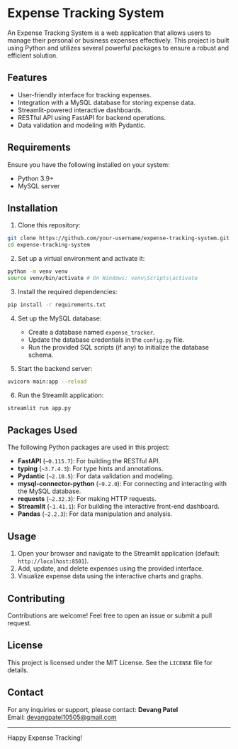 # Expense Tracking System

An Expense Tracking System is a web application that allows users to manage their personal or business expenses effectively. This project is built using Python and utilizes several powerful packages to ensure a robust and efficient solution.

## Features
- User-friendly interface for tracking expenses.
- Integration with a MySQL database for storing expense data.
- Streamlit-powered interactive dashboards.
- RESTful API using FastAPI for backend operations.
- Data validation and modeling with Pydantic.

## Requirements
Ensure you have the following installed on your system:
- Python 3.9+
- MySQL server

## Installation

1. Clone this repository:
```bash
git clone https://github.com/your-username/expense-tracking-system.git
cd expense-tracking-system
```

2. Set up a virtual environment and activate it:
```bash
python -m venv venv
source venv/bin/activate # On Windows: venv\Scripts\activate
```

3. Install the required dependencies:
```bash
pip install -r requirements.txt
```

4. Set up the MySQL database:
   - Create a database named `expense_tracker`.
   - Update the database credentials in the `config.py` file.
   - Run the provided SQL scripts (if any) to initialize the database schema.

5. Start the backend server:
```bash
uvicorn main:app --reload
```

6. Run the Streamlit application:
```bash
streamlit run app.py
```

## Packages Used
The following Python packages are used in this project:

- **FastAPI** (`~0.115.7`): For building the RESTful API.
- **typing** (`~3.7.4.3`): For type hints and annotations.
- **Pydantic** (`~2.10.5`): For data validation and modeling.
- **mysql-connector-python** (`~9.2.0`): For connecting and interacting with the MySQL database.
- **requests** (`~2.32.3`): For making HTTP requests.
- **Streamlit** (`~1.41.1`): For building the interactive front-end dashboard.
- **Pandas** (`~2.2.3`): For data manipulation and analysis.

## Usage
1. Open your browser and navigate to the Streamlit application (default: `http://localhost:8501`).
2. Add, update, and delete expenses using the provided interface.
3. Visualize expense data using the interactive charts and graphs.



## Contributing
Contributions are welcome! Feel free to open an issue or submit a pull request.

## License
This project is licensed under the MIT License. See the `LICENSE` file for details.

## Contact
For any inquiries or support, please contact:
**Devang Patel**  
Email: [devangpatel10505@gmail.com](mailto:your-email@example.com)

---

Happy Expense Tracking!
